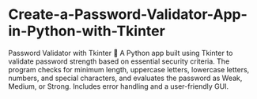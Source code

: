 # Create-a-Password-Validator-App-in-Python-with-Tkinter
Password Validator with Tkinter 🔐 A Python app built using Tkinter to validate password strength based on essential security criteria. The program checks for minimum length, uppercase letters, lowercase letters, numbers, and special characters, and evaluates the password as Weak, Medium, or Strong. Includes error handling and a user-friendly GUI.

